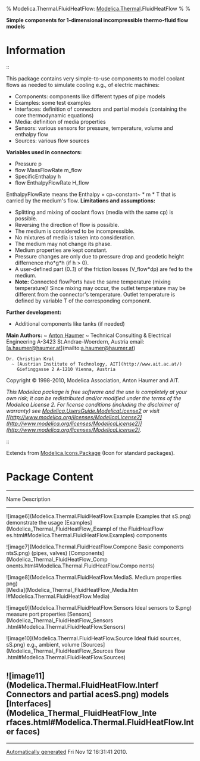 % Modelica.Thermal.FluidHeatFlow:
  [Modelica.Thermal](Modelica_Thermal.html#Modelica.Thermal).FluidHeatFlow
% 
% 

**Simple components for 1-dimensional incompressible thermo-fluid flow
models**

Information
===========

::

This package contains very simple-to-use components to model coolant
flows as needed to simulate cooling e.g., of electric machines:

-   Components: components like different types of pipe models
-   Examples: some test examples
-   Interfaces: definition of connectors and partial models (containing
    the core thermodynamic equations)
-   Media: definition of media properties
-   Sensors: various sensors for pressure, temperature, volume and
    enthalpy flow
-   Sources: various flow sources

**Variables used in connectors:**

-   Pressure p
-   flow MassFlowRate m\_flow
-   SpecificEnthalpy h
-   flow EnthalpyFlowRate H\_flow

EnthalpyFlowRate means the Enthalpy = cp~constant~ \* m \* T that is
carried by the medium's flow. **Limitations and assumptions:**

-   Splitting and mixing of coolant flows (media with the same cp) is
    possible.
-   Reversing the direction of flow is possible.
-   The medium is considered to be incompressible.
-   No mixtures of media is taken into consideration.
-   The medium may not change its phase.
-   Medium properties are kept constant.
-   Pressure changes are only due to pressure drop and geodetic height
    differnence rho\*g\*h (if h \> 0).
-   A user-defined part (0..1) of the friction losses (V\_flow\*dp) are
    fed to the medium.
-   **Note:** Connected flowPorts have the same temperature (mixing
    temperature)! Since mixing may occur, the outlet temperature may be
    different from the connector's temperature. Outlet temperature is
    defined by variable T of the corresponding component.

**Further development:**

-   Additional components like tanks (if needed)

**Main Authors:**
  ~ [Anton Haumer](http://www.haumer.at/)
      ~ Technical Consulting & Electrical Engineering A-3423
        St.Andrae-Woerdern, Austria email:
        [[a.haumer@haumer.at](mailto:a.haumer@haumer.at)](mailto:a.haumer@haumer.at)

    Dr. Christian Kral
      ~ [Austrian Institute of Technology, AIT](http://www.ait.ac.at/)
        Giefinggasse 2 A-1210 Vienna, Austria

Copyright © 1998-2010, Modelica Association, Anton Haumer and AIT.

*This Modelica package is free software and the use is completely at
your own risk; it can be redistributed and/or modified under the terms
of the Modelica License 2. For license conditions (including the
disclaimer of warranty) see
[Modelica.UsersGuide.ModelicaLicense2](Modelica_UsersGuide.html#Modelica.UsersGuide.ModelicaLicense2)
or visit
[[http://www.modelica.org/licenses/ModelicaLicense2](http://www.modelica.org/licenses/ModelicaLicense2)](http://www.modelica.org/licenses/ModelicaLicense2).*

::

Extends from
[Modelica.Icons.Package](Modelica_Icons_Package.html#Modelica.Icons.Package)
(Icon for standard packages).

Package Content
===============

  ------------------------------------------------------------------------
  Name                                             Description
  ------------------------------------------------ -----------------------
  ![image6](Modelica.Thermal.FluidHeatFlow.Example Examples that
  sS.png)                                          demonstrate the usage
  [Examples](Modelica_Thermal_FluidHeatFlow_Exampl of the FluidHeatFlow
  es.html#Modelica.Thermal.FluidHeatFlow.Examples) components

  ![image7](Modelica.Thermal.FluidHeatFlow.Compone Basic components
  ntsS.png)                                        (pipes, valves)
  [Components](Modelica_Thermal_FluidHeatFlow_Comp 
  onents.html#Modelica.Thermal.FluidHeatFlow.Compo 
  nents)                                           

  ![image8](Modelica.Thermal.FluidHeatFlow.MediaS. Medium properties
  png)                                             
  [Media](Modelica_Thermal_FluidHeatFlow_Media.htm 
  l#Modelica.Thermal.FluidHeatFlow.Media)          

  ![image9](Modelica.Thermal.FluidHeatFlow.Sensors Ideal sensors to
  S.png)                                           measure port properties
  [Sensors](Modelica_Thermal_FluidHeatFlow_Sensors 
  .html#Modelica.Thermal.FluidHeatFlow.Sensors)    

  ![image10](Modelica.Thermal.FluidHeatFlow.Source Ideal fluid sources,
  sS.png)                                          e.g., ambient, volume
  [Sources](Modelica_Thermal_FluidHeatFlow_Sources flow
  .html#Modelica.Thermal.FluidHeatFlow.Sources)    

  ![image11](Modelica.Thermal.FluidHeatFlow.Interf Connectors and partial
  acesS.png)                                       models
  [Interfaces](Modelica_Thermal_FluidHeatFlow_Inte 
  rfaces.html#Modelica.Thermal.FluidHeatFlow.Inter 
  faces)                                           
  ------------------------------------------------------------------------

* * * * *

[Automatically generated](http://www.3ds.com/) Fri Nov 12 16:31:41 2010.
